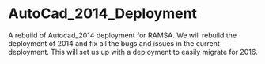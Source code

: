 # AutoCad_2014_Deployment
A rebuild of Autocad_2014 deployment for RAMSA. 
We will rebuild the deployment of 2014 and fix all the bugs and issues in the current deployment. 
This will set us up with a deployment to easily migrate for 2016.
